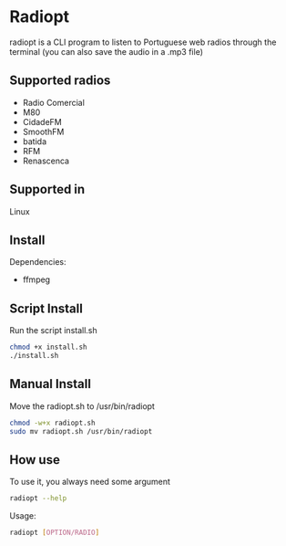 # Radiopt
radiopt is a CLI program to listen to Portuguese web radios through the terminal (you can also save the audio in a .mp3 file)

## Supported radios

* Radio Comercial
* M80
* CidadeFM
* SmoothFM
* batida
* RFM
* Renascenca

## Supported in
Linux

## Install
Dependencies:

* ffmpeg

## Script Install
Run the script install.sh

```bash
chmod +x install.sh
./install.sh
```

## Manual Install
Move the radiopt.sh to /usr/bin/radiopt

```bash
chmod -w+x radiopt.sh
sudo mv radiopt.sh /usr/bin/radiopt
```

## How use
To use it, you always need some argument
```bash
radiopt --help
```
Usage:
```bash
radiopt [OPTION/RADIO]
```
